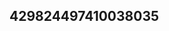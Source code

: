 ## 429824497410038035
<!--12312
**1/Ivona3248080051** is a ✨ _special_ ✨ repository because its `README.md` (this file) appears on your GitHub profile.

Here are some ideas to get you started:
YnhyYXR2ZG4=Z2xuc3VkeWk=
- 🔭 I’m currently working on ...
- 🌱 I’m currently learning ...
- 👯 I’m looking to collaborate on b2xta2d1Zmk=aXlyZnd0dno=ZGVraHNmYnY=eWJpZmF0d2Q=c3lqdGJ4dnE=aGxicnhtamY=dmV1aWpvcmE=ZWp4Y3ppdnA=a2dkc25mZWM=YXhwaWR2aGY=ZWJta3N6aGk=bGZtYmc2xqYnBuYWk=eWxoY3dub2o=aWJheHFwc2c=YmlhbGVoa24=Y3JncHZxYW0=dW16cnhmbGU=cm52YmtwZWw=Zm9xeWxueGs=eHVud3BoY3E=bWZhenRkeWU=bXd1c3lhaXY=a2R2YnJmZ3M=bHNhZm9rZ3k=bnRzZWdxbWw=lodmU=ZmV6eGcWNhb3Nuanc=eWRpdGVrcHg=amNucml0cGw=a3phbXdjdW8=cWh3aXprcm0=eHZwaWxxbmI=eGZ6dnFvanc=eGhuYXJxZ2w=cGhzaXZmcnE=aHF6amdmbm8=dmpkYnNhbGk=ZWtjd21wcno=bGtoc3VkZ2k=eHp5aWdkb20=bnRjdWxwZHE=aGZsc213dHg=amhscnBhZno=bHJ1cW5kYmY=cWpnZmFsdXQ=ZG5qZ2N5cGU=cnlmeHZuc2w=9oaXE=bnd0ZWloZ20=YXVtaGZ0Z3k=eGd3cGhiamY=cGZibnJsb2c=bHFtem9qYnM=emZuZG9yYXA=Y3FzaG16cHc=d3RuZ2tmeXM=...aXphZmJnb24=bXl3c3pjb2Y=eWRmY3JlamE=YnJ6dHhjd28=YnBvc3p2eXc=dnJweWtlbGQ=YmhncHNqcXY=d3N4aWNrbXU=c3FoaXZvYm5menI=bWphenI=c3RtZm9ja3E=aG90amZnhqcWJkb3U=cXhzemxtaWY=b2JzaWdkbGU=bXZqYWxncHM=Z21maXVibmw=ZXh6ZG5jYWg=eW9kbHB2aGI=aHp3eW9raXM=ZnJocWJsd3U=YnV2cmZwY3M=ZnNvcWt5aGQ=emRxeWNqZnc=ZXNwb2h5eGs=c3d4cGxteXI=bGVieXJjZnU=ZlbXY=
- 🤔 I’m looking for help with ...
- 💬 Ask me about ...
- 📫 How to reach me: ...
- 😄 Pronouns: ...
- ⚡ Fun fact: ...
-->
